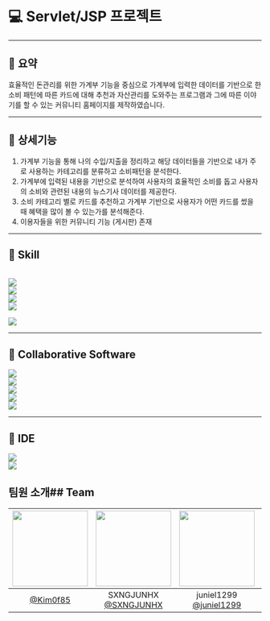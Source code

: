 # 💻 Servlet/JSP 프로젝트

---

## 📝 요약

효율적인 돈관리를 위한 가계부 기능을 중심으로 가계부에 입력한 데이터를 기반으로 한 소비 패턴에 따른 카드에 대해 추천과 자산관리를 도와주는 프로그램과 그에 따른 이야기를 할 수 있는 커뮤니티 홈페이지를 제작하였습니다.

---

## :pushpin: 상세기능

1. 가계부 기능을 통해 나의 수입/지출을 정리하고 해당 데이터들을 기반으로 내가 주로 사용하는 카테고리를 분류하고 소비패턴을 분석한다.
2. 가계부에 입력된 내용을 기반으로 분석하여 사용자의 효율적인 소비를 돕고 사용자의 소비와 관련된 내용의 뉴스기사 데이터를 제공한다.
3. 소비 카테고리 별로 카드를 추천하고 가계부 기반으로 사용자가 어떤 카드를 썼을 때 혜택을 많이 볼 수 있는가를 분석해준다.
4. 이용자들을 위한 커뮤니티 기능 (게시판) 존재

<hr/>
<div align="left">
<h2>  📕 Skill </h2> <br/>
<img src="https://img.shields.io/badge/Java-007396?style=flat&logo=Java&logoColor=white"/> <br/>
<img src="https://img.shields.io/badge/html5-E34F26?style=for-the-badge&logo=html5&logoColor=white"> <br/>
<img src="https://img.shields.io/badge/css3-1572B6?style=for-the-badge&logo=css3&logoColor=white"> <br/>
<img src="https://img.shields.io/badge/javascript-F7DF1E?style=for-the-badge&logo=javascript&logoColor=black"> <br/>

 <img src="https://img.shields.io/badge/oracle-F80000?style=for-the-badge&logo=oracle&logoColor=white"> <br/>

<hr/>

## 📂 Collaborative Software <br/>

<img src="https://img.shields.io/badge/github-181717?style=for-the-badge&logo=github&logoColor=white">   <br/> 
<img src="https://img.shields.io/badge/canva-00C4CC?style=for-the-badge&logo=canva&logoColor=white">   <br/> 
<img src="https://img.shields.io/badge/googledocs-4285F4?style=for-the-badge&logo=googledocs&logoColor=white">  <br/> 
<img src="https://img.shields.io/badge/discord-5865F2?style=for-the-badge&logo=discord&logoColor=white"> <br/>
<img src="https://img.shields.io/badge/notion-000000?style=for-the-badge&logo=notion&logoColor=white">   <br/> 

<hr/>

## :telescope: IDE <br/>

  <img src="https://img.shields.io/badge/visualstudiocode-007ACC?style=for-the-badge&logo=visualstudiocode&logoColor=white">   <br/> 
  <img src="https://img.shields.io/badge/eclipseide-2C2255?style=for-the-badge&logo=eclipseide&logoColor=white">   <br/> 

## 팀원 소개## Team

| <img src="https://avatars.githubusercontent.com/u/155717265?v=4" width="150" height="150"/> | <img src="https://avatars.githubusercontent.com/u/156043182?v=4" width="150" height="150"/> | <img src="https://avatars.githubusercontent.com/u/62318700?v=4" width="150" height="150"/> | <img src="https://avatars.githubusercontent.com/u/88925213?v=4" width="150" height="150"/> | <img src="https://avatars.githubusercontent.com/u/128907052?v=4" width="150" height="150"/> | <img src="https://avatars.githubusercontent.com/u/37370079?v=4" width="150" height="150"/> |
|:-------------------------------------------------------------------------------------------:|:-------------------------------------------------------------------------------------------:|:------------------------------------------------------------------------------------------:|:------------------------------------------------------------------------------------------:|:-------------------------------------------------------------------------------------------:|:------------------------------------------------------------------------------------------:|
| [@Kim0f85](https://github.com/Kim0f85)                                                      | SXNGJUNHX<br/>[@SXNGJUNHX](https://github.com/SXNGJUNHX)                                    | juniel1299<br/>[@juniel1299](https://github.com/juniel1299)                                | zin<br/>[@zzzzzzin](https://github.com/zzzzzzin)                                           | [@VVjD](https://github.com/VVjD)                                                            | [@sungken](https://github.com/sungken)                                                     |
